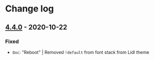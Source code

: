 # Change log

## [4.4.0](https://github.com/cake-hub/web-css_framework/tree/v4.4.0) - 2020-10-22

### Fixed

* `Doc`: "Reboot" | Removed `!default` from font stack from Lidl theme
